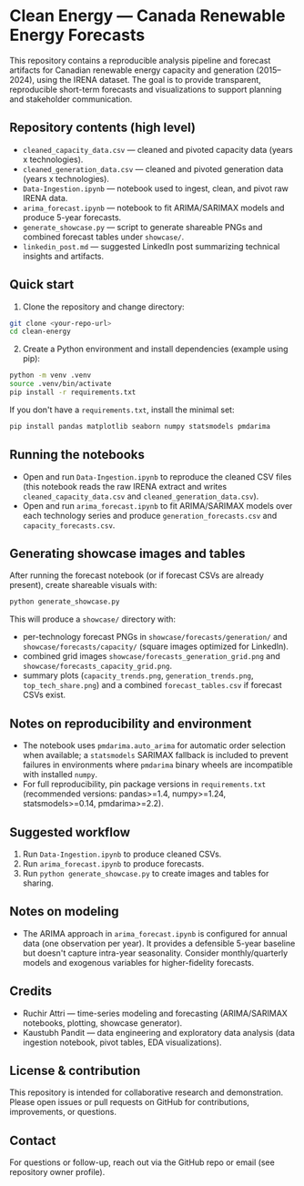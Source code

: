 # Clean Energy — Canada Renewable Energy Forecasts

This repository contains a reproducible analysis pipeline and forecast artifacts for Canadian renewable energy capacity and generation (2015–2024), using the IRENA dataset. The goal is to provide transparent, reproducible short-term forecasts and visualizations to support planning and stakeholder communication.

## Repository contents (high level)
- `cleaned_capacity_data.csv` — cleaned and pivoted capacity data (years x technologies).
- `cleaned_generation_data.csv` — cleaned and pivoted generation data (years x technologies).
- `Data-Ingestion.ipynb` — notebook used to ingest, clean, and pivot raw IRENA data.
- `arima_forecast.ipynb` — notebook to fit ARIMA/SARIMAX models and produce 5-year forecasts.
- `generate_showcase.py` — script to generate shareable PNGs and combined forecast tables under `showcase/`.
- `linkedin_post.md` — suggested LinkedIn post summarizing technical insights and artifacts.

## Quick start
1. Clone the repository and change directory:

```bash
git clone <your-repo-url>
cd clean-energy
```

2. Create a Python environment and install dependencies (example using pip):

```bash
python -m venv .venv
source .venv/bin/activate
pip install -r requirements.txt
```

If you don't have a `requirements.txt`, install the minimal set:

```bash
pip install pandas matplotlib seaborn numpy statsmodels pmdarima
```

## Running the notebooks
- Open and run `Data-Ingestion.ipynb` to reproduce the cleaned CSV files (this notebook reads the raw IRENA extract and writes `cleaned_capacity_data.csv` and `cleaned_generation_data.csv`).
- Open and run `arima_forecast.ipynb` to fit ARIMA/SARIMAX models over each technology series and produce `generation_forecasts.csv` and `capacity_forecasts.csv`.

## Generating showcase images and tables
After running the forecast notebook (or if forecast CSVs are already present), create shareable visuals with:

```bash
python generate_showcase.py
```

This will produce a `showcase/` directory with:
- per-technology forecast PNGs in `showcase/forecasts/generation/` and `showcase/forecasts/capacity/` (square images optimized for LinkedIn).
- combined grid images `showcase/forecasts_generation_grid.png` and `showcase/forecasts_capacity_grid.png`.
- summary plots (`capacity_trends.png`, `generation_trends.png`, `top_tech_share.png`) and a combined `forecast_tables.csv` if forecast CSVs exist.

## Notes on reproducibility and environment
- The notebook uses `pmdarima.auto_arima` for automatic order selection when available; a `statsmodels` SARIMAX fallback is included to prevent failures in environments where `pmdarima` binary wheels are incompatible with installed `numpy`.
- For full reproducibility, pin package versions in `requirements.txt` (recommended versions: pandas>=1.4, numpy>=1.24, statsmodels>=0.14, pmdarima>=2.2).

## Suggested workflow
1. Run `Data-Ingestion.ipynb` to produce cleaned CSVs.
2. Run `arima_forecast.ipynb` to produce forecasts.
3. Run `python generate_showcase.py` to create images and tables for sharing.

## Notes on modeling
- The ARIMA approach in `arima_forecast.ipynb` is configured for annual data (one observation per year). It provides a defensible 5-year baseline but doesn't capture intra-year seasonality. Consider monthly/quarterly models and exogenous variables for higher-fidelity forecasts.

## Credits
- Ruchir Attri — time-series modeling and forecasting (ARIMA/SARIMAX notebooks, plotting, showcase generator).
- Kaustubh Pandit — data engineering and exploratory data analysis (data ingestion notebook, pivot tables, EDA visualizations).

## License & contribution
This repository is intended for collaborative research and demonstration. Please open issues or pull requests on GitHub for contributions, improvements, or questions.

## Contact
For questions or follow-up, reach out via the GitHub repo or email (see repository owner profile).
